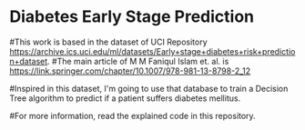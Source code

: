 # Diabetes Early Stage Prediction

#This work is based in the dataset of UCI Repository https://archive.ics.uci.edu/ml/datasets/Early+stage+diabetes+risk+prediction+dataset.
#The main article of M M Faniqul Islam et. al. is https://link.springer.com/chapter/10.1007/978-981-13-8798-2_12

#Inspired in this dataset, I'm going to use that database to train a Decision Tree algorithm to predict if a patient suffers diabetes mellitus.

#For more information, read the explained code in this repository.
